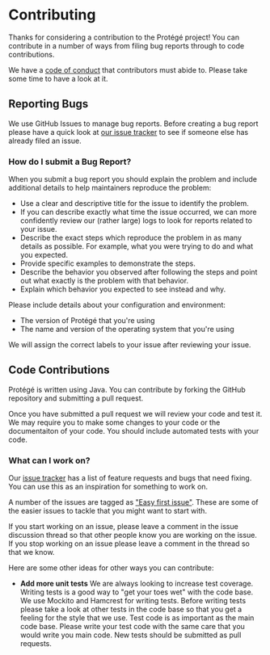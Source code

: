 
# Contributing

Thanks for considering a contribution to the Protégé project!  You can contribute in a number of ways from filing bug reports through to code contributions.

We have a [code of conduct](CODE_OF_CONDUCT.md) that contributors must abide to.  Please take some time to have a look at it.

## Reporting Bugs

We use GitHub Issues to manage bug reports.  Before creating a bug report please have a quick look at [our issue tracker](https://github.com/protegeproject/protege/issues) to see if someone else has already filed an issue.

### How do I submit a Bug Report?

When you submit a bug report you should explain the problem and include additional details to help maintainers reproduce the problem:

* Use a clear and descriptive title for the issue to identify the problem.
* If you can describe exactly what time the issue occurred, we can more confidently review our (rather large) logs to look for reports related to your issue.
* Describe the exact steps which reproduce the problem in as many details as possible. For example, what you were trying to do and what you expected.
* Provide specific examples to demonstrate the steps.
* Describe the behavior you observed after following the steps and point out what exactly is the problem with that behavior.
* Explain which behavior you expected to see instead and why.

Please include details about your configuration and environment:

* The version of Protégé that you're using
* The name and version of the operating system that you're using

We will assign the correct labels to your issue after reviewing your issue.

## Code Contributions

Protégé is written using Java.  You can contribute by forking the GitHub repository and submitting a pull request.  

Once you have submitted a pull request we will review your code and test it.  We may require you to make some changes to your code or the documentaiton of your code.  You should include automated tests with your code.

### What can I work on?

Our [issue tracker](/https://github.com/protegeproject/protege/issues) has a list of feature requests and bugs that need fixing.  You can use this as an inspiration for something to work on.  

A number of the issues are tagged as ["Easy first issue"](/https://github.com/protegeproject/protege/issues?q=is%3Aissue+is%3Aopen+label%3A%22Note%3A+Easy+First+Issue%22).  These are some of the easier issues to tackle that you might want to start with.  

If you start working on an issue, please leave a comment in the issue discussion thread so that other people know you are working on the issue.  If you stop working on an issue please leave a comment in the thread so that we know.

Here are some other ideas for other ways you can contribute:

* __Add more unit tests__ We are always looking to increase test coverage.  Writing tests is a good way to "get your toes wet" with the code base.  We use Mockito and Hamcrest for writing tests.  Before writing tests please take a look at other tests in the code base so that you get a feeling for the style that we use.  Test code is as important as the main code base.  Please write your test code with the same care that you would write you main code.  New tests should be submitted as pull requests.


